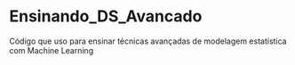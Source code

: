 # Ensinando_DS_Avancado
 Código que uso para ensinar técnicas avançadas de modelagem estatística com Machine Learning
